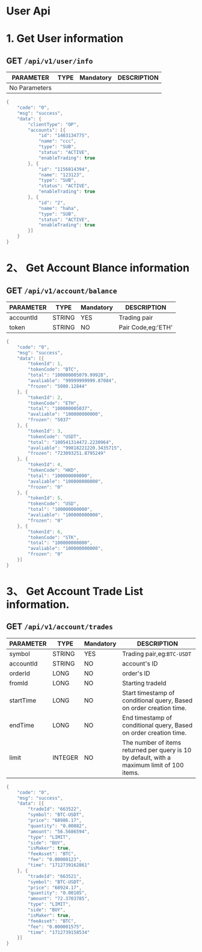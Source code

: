 User Api
===========


# 1. Get User information
## GET `/api/v1/user/info`



| **PARAMETER** | **TYPE** | **Mandatory** | **DESCRIPTION** |
| --- | --- | --- | --- |
|   No Parameters|


``` java
{
	"code": "0",
	"msg": "success",
	"data": {
		"clientType": "OP",
		"accounts": [{
			"id": "1403134775",
			"name": "ccc",
			"type": "SUB",
			"status": "ACTIVE",
			"enableTrading": true
		}, {
			"id": "1156814394",
			"name": "123123",
			"type": "SUB",
			"status": "ACTIVE",
			"enableTrading": true
		}, {
			"id": "2",
			"name": "haha",
			"type": "SUB",
			"status": "ACTIVE",
			"enableTrading": true
		}]
	}
}
```



# 2、 Get Account Blance information
## GET `/api/v1/account/balance`


| **PARAMETER** | **TYPE** | **Mandatory** | **DESCRIPTION** |
| --- | --- | --- | --- |
| accountId | STRING | YES | Trading pair |
| token             | STRING    | NO | Pair Code,eg:'ETH'



``` java
{
	"code": "0",
	"msg": "success",
	"data": [{
		"tokenId": 1,
		"tokenCode": "BTC",
		"total": "100000005079.99928",
		"avaliable": "99999999999.87084",
		"frozen": "5080.12844"
	}, {
		"tokenId": 2,
		"tokenCode": "ETH",
		"total": "100000005037",
		"avaliable": "100000000000",
		"frozen": "5037"
	}, {
		"tokenId": 3,
		"tokenCode": "USDT",
		"total": "100541314472.2230964",
		"avaliable": "99818221220.3435715",
		"frozen": "723093251.8795249"
	}, {
		"tokenId": 4,
		"tokenCode": "HKD",
		"total": "100000000000",
		"avaliable": "100000000000",
		"frozen": "0"
	}, {
		"tokenId": 5,
		"tokenCode": "USD",
		"total": "100000000000",
		"avaliable": "100000000000",
		"frozen": "0"
	}, {
		"tokenId": 6,
		"tokenCode": "STK",
		"total": "100000000000",
		"avaliable": "100000000000",
		"frozen": "0"
	}]
}
```



# 3、 Get Account Trade List information.
## GET `/api/v1/account/trades`

| **PARAMETER** | **TYPE** | **Mandatory** | **DESCRIPTION** |
| --- | --- | --- | --- |
| symbol | STRING | YES | Trading pair,eg:`BTC-USDT` |
| accountId | STRING | NO | account's ID |
| orderId | LONG | NO | order's ID |
| fromId | LONG | NO | Starting tradeId |
| startTime | LONG | NO | Start timestamp of conditional query, Based on order creation time.|
| endTime | LONG | NO | End timestamp of conditional query, Based on order creation time. |
| limit | INTEGER | NO | The number of items returned per query is 10 by default, with a maximum limit of 100 items. |




``` java
{
	"code": "0",
	"msg": "success",
	"data": [{
		"tradeId": "663522",
		"symbol": "BTC-USDT",
		"price": "68986.17",
		"quantity": "0.00082",
		"amount": "56.5686594",
		"type": "LIMIT",
		"side": "BUY",
		"isMaker": true,
		"feeAsset": "BTC",
		"fee": "0.00000123",
		"time": "1712739162861"
	}, {
		"tradeId": "663521",
		"symbol": "BTC-USDT",
		"price": "68924.17",
		"quantity": "0.00105",
		"amount": "72.3703785",
		"type": "LIMIT",
		"side": "BUY",
		"isMaker": true,
		"feeAsset": "BTC",
		"fee": "0.000001575",
		"time": "1712739158534"
	}]
}
```
